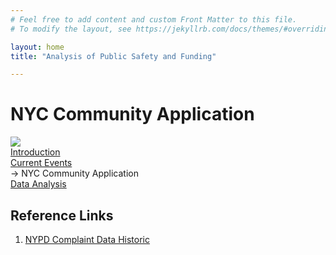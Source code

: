 ```yaml
---
# Feel free to add content and custom Front Matter to this file.
# To modify the layout, see https://jekyllrb.com/docs/themes/#overriding-theme-defaults

layout: home
title: "Analysis of Public Safety and Funding"

---
```


# NYC Community Application

<div class='tableauPlaceholder' id='viz1670220973071' style='position: relative'>
<noscript>
    <a href='#'>
        <img alt=' ' src='https:&#47;&#47;public.tableau.com&#47;static&#47;images&#47;NY&#47;NYCMapsPopulationCrime&#47;MainPage&#47;1_rss.png' style='border: none' />
    </a>
</noscript>
<object class='tableauViz'  style='display:none;'>
<param name='host_url' value='https%3A%2F%2Fpublic.tableau.com%2F' /> 
<param name='embed_code_version' value='3' /> 
<param name='site_root' value='' />
<param name='name' value='NYCMapsPopulationCrime&#47;MainPage' />
<param name='tabs' value='no' />
<param name='toolbar' value='yes' />
<param name='static_image' value='https:&#47;&#47;public.tableau.com&#47;static&#47;images&#47;NY&#47;NYCMapsPopulationCrime&#47;MainPage&#47;1.png' /> 
<param name='animate_transition' value='yes' />
<param name='display_static_image' value='yes' />
<param name='display_spinner' value='yes' />
<param name='display_overlay' value='yes' />
<param name='display_count' value='yes' />
<param name='language' value='en-US' />
<param name='filter' value='publish=yes' />
</object></div>
<script type='text/javascript'>
    var divElement = document.getElementById('viz1670220973071');
    var vizElement = divElement.getElementsByTagName('object')[0];
    if ( divElement.offsetWidth > 800 ) { vizElement.style.width='800px';vizElement.style.height='850px';} else if ( divElement.offsetWidth > 500 ) { vizElement.style.width='800px';vizElement.style.height='850px';} else { vizElement.style.width='100%';vizElement.style.height='900px';}
    var scriptElement = document.createElement('script');
    scriptElement.src = 'https://public.tableau.com/javascripts/api/viz_v1.js';
    vizElement.parentNode.insertBefore(scriptElement, vizElement);
</script>
<div id="navigationSide">
    <a href="/">Introduction</a>
    <br>
    <a href="/projects/ait722/Current_Events">Current Events</a>
    <br>
    <a disabled> -> NYC Community Application</a>
    <br>
    <a href="/projects/ait722/application/analysis"> Data Analysis</a>
</div>
<div id="referenceLinks">
    <h2>Reference Links</h2>
    <ol>        
        <li>
            <a href="https://data.cityofnewyork.us/Public-Safety/NYPD-Complaint-Data-Historic/qgea-i56i">NYPD Complaint Data Historic</a>
        </li>
    </ol>
</div>

<script>
    $(document).ready(() => {
        var toc = $("#navigationSide");
        if (toc != null)
        {
            var nav = $("div.col-md-2");
            toc.prependTo(nav);
        }

        var ref = $("#referenceLinks");
        if (ref != null)
        {
            var nav = $("div.col-md-2");
            ref.appendTo(nav);
        }        
        return;
    });

</script>

[Current Events]: /projects/ait722/Current_Events
[NYPD CompStat2.0]: https://compstat.nypdonline.org/
[NYC Crime Map]: https://maps.nyc.gov/crime/
[NYPD Complaint Data Historic]: https://data.cityofnewyork.us/Public-Safety/NYPD-Complaint-Data-Historic/qgea-i56i